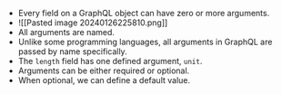 - Every field on a GraphQL object can have zero or more arguments.
- ![[Pasted image 20240126225810.png]]
- All arguments are named.
- Unlike some programming languages, all arguments in GraphQL are passed by name specifically.
- The `length` field has one defined argument, `unit`.
- Arguments can be either required or optional.
- When optional, we can define a default value.